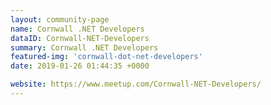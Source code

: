 ```yaml
---
layout: community-page
name: Cornwall .NET Developers
dataID: Cornwall-NET-Developers
summary: Cornwall .NET Developers
featured-img: 'cornwall-dot-net-developers'
date: 2019-01-26 01:44:35 +0000

website: https://www.meetup.com/Cornwall-NET-Developers/
---
```

